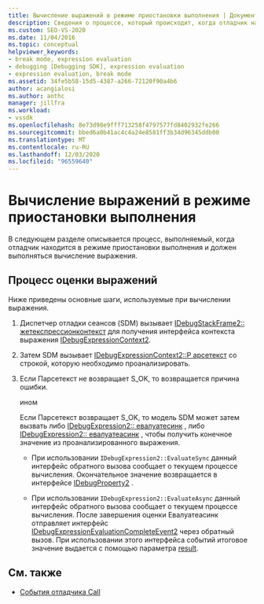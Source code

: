 ```yaml
---
title: Вычисление выражений в режиме приостановки выполнения | Документация Майкрософт
description: Сведения о процессе, который происходит, когда отладчик находится в режиме приостановки выполнения и должен выполнять оценку выражений.
ms.custom: SEO-VS-2020
ms.date: 11/04/2016
ms.topic: conceptual
helpviewer_keywords:
- break mode, expression evaluation
- debugging [Debugging SDK], expression evaluation
- expression evaluation, break mode
ms.assetid: 34fe5b58-15d5-4387-a266-72120f90a4b6
author: acangialosi
ms.author: anthc
manager: jillfra
ms.workload:
- vssdk
ms.openlocfilehash: 8e73d98e9fff713258f4797577fd8402932fe266
ms.sourcegitcommit: bbed6a0b41ac4c4a24e8581ff3b34d96345ddb00
ms.translationtype: MT
ms.contentlocale: ru-RU
ms.lasthandoff: 12/03/2020
ms.locfileid: "96559640"
---
```

# <a name="expression-evaluation-in-break-mode"></a>Вычисление выражений в режиме приостановки выполнения
В следующем разделе описывается процесс, выполняемый, когда отладчик находится в режиме приостановки выполнения и должен выполняться вычисление выражения.

## <a name="expression-evaluation-process"></a>Процесс оценки выражений
 Ниже приведены основные шаги, используемые при вычислении выражения.

1. Диспетчер отладки сеансов (SDM) вызывает [IDebugStackFrame2:: жетекспрессионконтекст](../../extensibility/debugger/reference/idebugstackframe2-getexpressioncontext.md) для получения интерфейса контекста выражения [IDebugExpressionContext2](../../extensibility/debugger/reference/idebugexpressioncontext2.md).

2. Затем SDM вызывает [IDebugExpressionContext2::P арсетекст](../../extensibility/debugger/reference/idebugexpressioncontext2-parsetext.md) со строкой, которую необходимо проанализировать.

3. Если Парсетекст не возвращает S_OK, то возвращается причина ошибки.

     ином

     Если Парсетекст возвращает S_OK, то модель SDM может затем вызвать либо [IDebugExpression2:: евалуатесинк](../../extensibility/debugger/reference/idebugexpression2-evaluatesync.md) , либо [IDebugExpression2:: евалуатеасинк](../../extensibility/debugger/reference/idebugexpression2-evaluateasync.md) , чтобы получить конечное значение из проанализированного выражения.

    - При использовании `IDebugExpression2::EvaluateSync` данный интерфейс обратного вызова сообщает о текущем процессе вычисления. Окончательное значение возвращается в интерфейсе [IDebugProperty2](../../extensibility/debugger/reference/idebugproperty2.md) .

    - При использовании `IDebugExpression2::EvaluateAsync` данный интерфейс обратного вызова сообщает о текущем процессе вычисления. После завершения оценки Евалуатеасинк отправляет интерфейс [IDebugExpressionEvaluationCompleteEvent2](../../extensibility/debugger/reference/idebugexpressionevaluationcompleteevent2.md) через обратный вызов. При использовании этого интерфейса событий итоговое значение выдается с помощью параметра [result](../../extensibility/debugger/reference/idebugexpressionevaluationcompleteevent2-getresult.md).

## <a name="see-also"></a>См. также
- [События отладчика Call](../../extensibility/debugger/calling-debugger-events.md)
